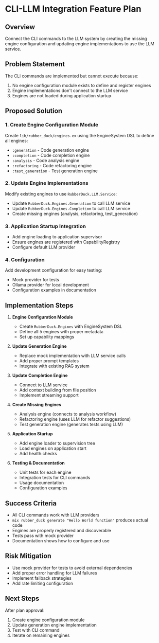 # CLI-LLM Integration Feature Plan

## Overview
Connect the CLI commands to the LLM system by creating the missing engine configuration and updating engine implementations to use the LLM service.

## Problem Statement
The CLI commands are implemented but cannot execute because:
1. No engine configuration module exists to define and register engines
2. Engine implementations don't connect to the LLM service
3. Engines are not loaded during application startup

## Proposed Solution

### 1. Create Engine Configuration Module
Create `lib/rubber_duck/engines.ex` using the EngineSystem DSL to define all engines:
- `:generation` - Code generation engine
- `:completion` - Code completion engine  
- `:analysis` - Code analysis engine
- `:refactoring` - Code refactoring engine
- `:test_generation` - Test generation engine

### 2. Update Engine Implementations
Modify existing engines to use `RubberDuck.LLM.Service`:
- Update `RubberDuck.Engines.Generation` to call LLM service
- Update `RubberDuck.Engines.Completion` to call LLM service
- Create missing engines (analysis, refactoring, test_generation)

### 3. Application Startup Integration
- Add engine loading to application supervisor
- Ensure engines are registered with CapabilityRegistry
- Configure default LLM provider

### 4. Configuration
Add development configuration for easy testing:
- Mock provider for tests
- Ollama provider for local development
- Configuration examples in documentation

## Implementation Steps

1. **Engine Configuration Module**
   - Create `RubberDuck.Engines` with EngineSystem DSL
   - Define all 5 engines with proper metadata
   - Set up capability mappings

2. **Update Generation Engine**
   - Replace mock implementation with LLM service calls
   - Add proper prompt templates
   - Integrate with existing RAG system

3. **Update Completion Engine**
   - Connect to LLM service
   - Add context building from file position
   - Implement streaming support

4. **Create Missing Engines**
   - Analysis engine (connects to analysis workflow)
   - Refactoring engine (uses LLM for refactor suggestions)
   - Test generation engine (generates tests using LLM)

5. **Application Startup**
   - Add engine loader to supervision tree
   - Load engines on application start
   - Add health checks

6. **Testing & Documentation**
   - Unit tests for each engine
   - Integration tests for CLI commands
   - Usage documentation
   - Configuration examples

## Success Criteria
- All CLI commands work with LLM providers
- `mix rubber_duck generate "Hello World function"` produces actual code
- Engines are properly registered and discoverable
- Tests pass with mock provider
- Documentation shows how to configure and use

## Risk Mitigation
- Use mock provider for tests to avoid external dependencies
- Add proper error handling for LLM failures
- Implement fallback strategies
- Add rate limiting configuration

## Next Steps
After plan approval:
1. Create engine configuration module
2. Update generation engine implementation
3. Test with CLI command
4. Iterate on remaining engines